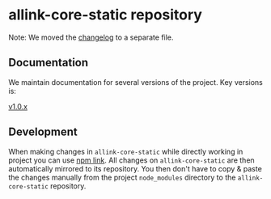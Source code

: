 # allink-core-static repository

Note: We moved the [changelog](CHANGELOG.md) to a separate file.


## Documentation

We maintain documentation for several versions of the project. Key versions is:

[v1.0.x](http://allink-core-static.readthedocs.io/en/v1.0.x/)


## Development

When making changes in `allink-core-static` while directly working in project you can use [npm link](https://medium.com/dailyjs/how-to-use-npm-link-7375b6219557). All changes on `allink-core-static` are then automatically mirrored to its repository. You then don't have to copy & paste the changes manually from the project `node_modules` directory to the `allink-core-static` repository.
